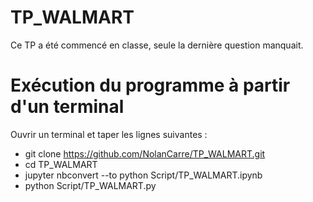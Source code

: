 # TP_WALMART
Ce TP a été commencé en classe, seule la dernière question manquait.

# Exécution du programme à partir d'un terminal
  Ouvrir un terminal et taper les lignes suivantes :
 - git clone https://github.com/NolanCarre/TP_WALMART.git 
 - cd TP_WALMART
 - jupyter nbconvert --to python Script/TP_WALMART.ipynb
 - python Script/TP_WALMART.py 
